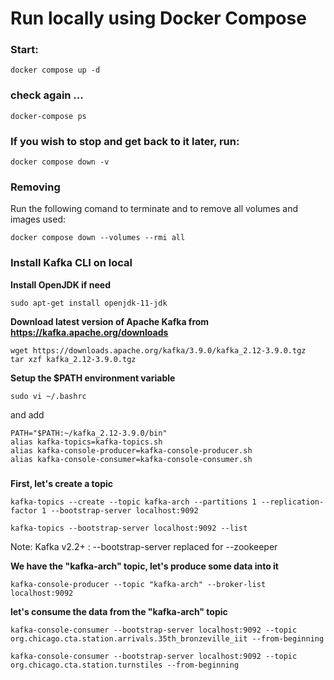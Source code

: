 # Run locally using Docker Compose

### Start:

```
docker compose up -d
```
### check again ...
```
docker-compose ps
```

### If you wish to stop and get back to it later, run:

```
docker compose down -v
```
### Removing

Run the following comand to terminate and to remove all volumes and images used:

```
docker compose down --volumes --rmi all
```

### Install Kafka CLI on local

**Install OpenJDK if need**

```
sudo apt-get install openjdk-11-jdk
```

**Download latest version of Apache Kafka from https://kafka.apache.org/downloads**

```
wget https://downloads.apache.org/kafka/3.9.0/kafka_2.12-3.9.0.tgz
tar xzf kafka_2.12-3.9.0.tgz
```

**Setup the $PATH environment variable**

```
sudo vi ~/.bashrc
```

and add

```
PATH="$PATH:~/kafka_2.12-3.9.0/bin"
alias kafka-topics=kafka-topics.sh
alias kafka-console-producer=kafka-console-producer.sh
alias kafka-console-consumer=kafka-console-consumer.sh
```

###

**First, let's create a topic**

```
kafka-topics --create --topic kafka-arch --partitions 1 --replication-factor 1 --bootstrap-server localhost:9092
```

```
kafka-topics --bootstrap-server localhost:9092 --list
```

Note: Kafka v2.2+ : --bootstrap-server replaced for --zookeeper

**We have the "kafka-arch" topic, let's produce some data into it**

```
kafka-console-producer --topic "kafka-arch" --broker-list localhost:9092
```

**let's consume the data from the "kafka-arch" topic**

```
kafka-console-consumer --bootstrap-server localhost:9092 --topic org.chicago.cta.station.arrivals.35th_bronzeville_iit --from-beginning
```

```
kafka-console-consumer --bootstrap-server localhost:9092 --topic org.chicago.cta.station.turnstiles --from-beginning
```

